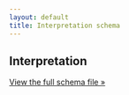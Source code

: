 ```yaml
---
layout: default
title: Interpretation schema
---
```


## Interpretation

[View the full schema file &#187;](https://github.com/cfpb/regulations-schema/blob/master/src/interpretation.xsd)
